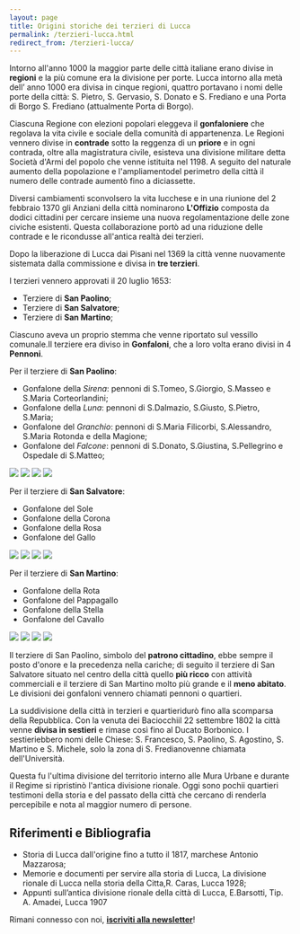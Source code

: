 ```yaml
---
layout: page
title: Origini storiche dei terzieri di Lucca
permalink: /terzieri-lucca.html
redirect_from: /terzieri-lucca/
---
```


Intorno all'anno 1000 la maggior parte delle città italiane erano divise in **regioni** e la più comune era la divisione per porte. Lucca intorno alla metà dell’ anno 1000 era divisa in cinque regioni, quattro portavano i nomi delle porte della città: S. Pietro, S. Gervasio, S. Donato e S. Frediano e una Porta di Borgo S. Frediano (attualmente Porta di Borgo).

Ciascuna Regione con elezioni popolari eleggeva il **gonfaloniere** che regolava la vita civile e sociale della comunità di appartenenza. Le Regioni vennero divise in **contrade** sotto la reggenza di un **priore** e in ogni contrada, oltre alla magistratura civile, esisteva una divisione militare detta Società d'Armi del popolo che venne istituita nel 1198. A seguito del naturale aumento della popolazione e l'ampliamentodel perimetro della città il numero delle contrade aumentò fino a diciassette.

Diversi cambiamenti sconvolsero la vita lucchese e in una riunione del 2 febbraio 1370 gli Anziani della città nominarono **L'Offizio** composta da dodici cittadini per cercare insieme una nuova regolamentazione delle zone civiche esistenti. Questa collaborazione portò ad una riduzione delle contrade e le ricondusse all'antica realtà dei terzieri.

Dopo la liberazione di Lucca dai Pisani nel 1369 la città venne nuovamente sistemata dalla commissione e divisa in **tre terzieri**.

I terzieri vennero approvati il 20 luglio 1653:

* Terziere di **San Paolino**;
* Terziere di **San Salvatore**;
* Terziere di **San Martino**;

Ciascuno aveva un proprio stemma che venne riportato sul vessillo comunale.Il terziere era diviso in **Gonfaloni**, che a loro volta erano divisi in 4 **Pennoni**.

Per il terziere di **San Paolino**:

* Gonfalone della _Sirena_: pennoni di S.Tomeo, S.Giorgio, S.Masseo e S.Maria Corteorlandini;
* Gonfalone della _Luna_: pennoni di S.Dalmazio, S.Giusto, S.Pietro, S.Maria;
* Gonfalone del _Granchio_: pennoni di S.Maria Filicorbi, S.Alessandro, S.Maria Rotonda e della Magione;
* Gonfalone del _Falcone_: pennoni di S.Donato, S.Giustina, S.Pellegrino e Ospedale di S.Matteo;

![](https://78.media.tumblr.com/69b334d1d17c981316881aaf3438c1d4/tumblr_inline_ob66d72SEz1qbpldy_500.png) ![](https://78.media.tumblr.com/e3405d67f9c25a56aa451acd11e5c302/tumblr_inline_ob66djyCoE1qbpldy_500.png) ![](https://78.media.tumblr.com/bbf5cb177690eea4f57046f732ff8563/tumblr_inline_ob66dpVZbT1qbpldy_500.png) ![](https://78.media.tumblr.com/fab5b0c4578ce0eaca1b8ce4cf7ab0f1/tumblr_inline_ob66dxrUeQ1qbpldy_500.png)

Per il terziere di **San Salvatore**:

* Gonfalone del Sole
* Gonfalone della Corona
* Gonfalone della Rosa
* Gonfalone del Gallo

![](https://78.media.tumblr.com/5d1aea82b9291d77abdf57657760111e/tumblr_inline_ob66f0vxHE1qbpldy_500.png) ![](https://78.media.tumblr.com/b9112353f4803a5797455bac927d2632/tumblr_inline_ob66f7XPZe1qbpldy_500.png) ![](https://78.media.tumblr.com/b00996c6107fea8b94577a4aded3ef6f/tumblr_inline_ob66fesKCR1qbpldy_500.png) ![](https://78.media.tumblr.com/d021632bf329a66b71b64d7a2a72f873/tumblr_inline_ob66fiSgkS1qbpldy_500.png)

Per il terziere di **San Martino**:

* Gonfalone della Rota
* Gonfalone del Pappagallo
* Gonfalone della Stella
* Gonfalone del Cavallo

![](https://78.media.tumblr.com/74e253ec4e652f6679c599ebea7723f3/tumblr_inline_ob66gaIHku1qbpldy_500.png) ![](https://78.media.tumblr.com/0851af2d9abfda9fefa798edba9f6007/tumblr_inline_ob66gfm6m41qbpldy_500.png) ![](https://78.media.tumblr.com/4eb704d03850e61c7b963fc15cddaab0/tumblr_inline_ob66gmwm7B1qbpldy_500.png) ![](https://78.media.tumblr.com/3b8a7105dbc5a328dd6d726f80fbae21/tumblr_inline_ocfojtDTMX1qbpldy_500.png)

Il terziere di San Paolino, simbolo del **patrono cittadino**, ebbe sempre il posto d'onore e la precedenza nella cariche; di seguito il terziere di San Salvatore situato nel centro della città quello **più ricco** con attività commerciali e il terziere di San Martino molto più grande e il **meno abitato**. Le divisioni dei gonfaloni vennero chiamati pennoni o quartieri.

La suddivisione della città in terzieri e quartieridurò fino alla scomparsa della Repubblica. Con la venuta dei Baciocchiil 22 settembre 1802 la città venne **divisa in sestieri** e rimase così fino al Ducato Borbonico. I sestieriebbero nomi delle Chiese: S. Francesco, S. Paolino, S. Agostino, S. Martino e S. Michele, solo la zona di S. Fredianovenne chiamata dell'Università.

Questa fu l'ultima divisione del territorio interno alle Mura Urbane e durante il Regime si ripristinò l'antica divisione rionale. Oggi sono pochii quartieri testimoni della storia e del passato della città che cercano di renderla percepibile e nota al maggior numero di persone.

## Riferimenti e Bibliografia

* Storia di Lucca dall'origine fino a tutto il 1817, marchese Antonio Mazzarosa;
* Memorie e documenti per servire alla storia di Lucca, La divisione rionale di Lucca nella storia della Citta,R. Caras, Lucca 1928;
* Appunti sull’antica divisione rionale della città di Lucca, E.Barsotti, Tip. A. Amadei, Lucca 1907

Rimani connesso con noi, **[iscriviti alla newsletter](https://consanpaolino.org/news)**!